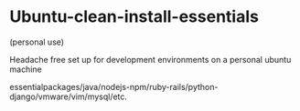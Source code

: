 # Ubuntu-clean-install-essentials
(personal use)

Headache free set up for development environments on a personal ubuntu machine

essentialpackages/java/nodejs-npm/ruby-rails/python-django/vmware/vim/mysql/etc.
